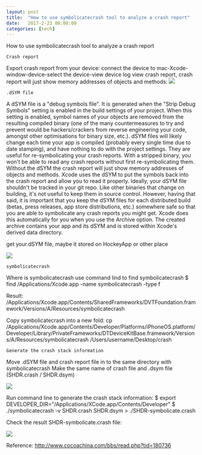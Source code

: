 ```yaml
---
layout: post
title:  "How to use symbolicatecrash tool to analyze a crash report"
date:   2017-2-23 08:00:00
categories: [tech]
---
```


How to use symbolicatecrash tool to analyze a crash report

`Crash report`

Export crash report from your device:
connect the device to mac-Xcode-window-device-select the device-view device log
view crash report, crash report will just show memory addresses of objects and methods:
![](https://raw.githubusercontent.com/hanmbink/hanmbink.github.io/master/pic/symbolicatecrash/image-01.png)


`.dSYM file`

A dSYM file is a "debug symbols file". It is generated when the "Strip Debug Symbols" setting is enabled in the build settings of your project.
When this setting is enabled, symbol names of your objects are removed from the resulting compiled binary (one of the many countermeasures to try and prevent would be hackers/crackers from reverse engineering your code, amongst other optimisations for binary size, etc.).
dSYM files will likely change each time your app is compiled (probably every single time due to date stamping), and have nothing to do with the project settings.
They are useful for re-symbolicating your crash reports. With a stripped binary, you won't be able to read any crash reports without first re-symbolicating them. Without the dSYM the crash report will just show memory addresses of objects and methods. Xcode uses the dSYM to put the symbols back into the crash report and allow you to read it properly.
Ideally, your dSYM file shouldn't be tracked in your git repo. Like other binaries that change on building, it's not useful to keep them in source control. However, having that said, it is important that you keep the dSYM files for each distributed build (betas, press releases, app store distributions, etc.) somewhere safe so that you are able to symbolicate any crash reports you might get. Xcode does this automatically for you when you use the Archive option. The created archive contains your app and its dSYM and is stored within Xcode's derived data directory.

get your.dSYM file, maybe it stored on HockeyApp or other place

![](https://raw.githubusercontent.com/hanmbink/hanmbink.github.io/master/pic/symbolicatecrash/image-02.png)

`symbolicatecrash`

Where is symbolicatecrash
use command lind to find symbolicatecrash
$ find /Applications/Xcode.app -name symbolicatecrash -type f

Result:
/Applications/Xcode.app/Contents/SharedFrameworks/DVTFoundation.framework/Versions/A/Resources/symbolicatecrash

Copy symbolicatecrash into a new fold:
cp /Applications/Xcode.app/Contents/Developer/Platforms/iPhoneOS.platform/Developer/Library/PrivateFrameworks/DTDeviceKitBase.framework/Versions/A/Resources/symbolicatecrash /Users/username/Desktop/crash

`Generate the crash stack information`

Move .dSYM file and crash report file in to the same directory with symbolicatecrash
Make the same name of crash file and .dsym file (SHDR.crash / SHDR.dsym)

![](https://raw.githubusercontent.com/hanmbink/hanmbink.github.io/master/pic/symbolicatecrash/image-06.png)

Run command line to generate the crash stack information:
$ export DEVELOPER_DIR="/Applications/XCode.app/Contents/Developer" 
$ ./symbolicatecrash -v SHDR.crash  SHDR.dsym > ./SHDR-symbolicate.crash

Check the result SHDR-symbolicate.crash file:

![](https://raw.githubusercontent.com/hanmbink/hanmbink.github.io/master/pic/symbolicatecrash/image-08.png)

Reference: 
http://www.cocoachina.com/bbs/read.php?tid=180736
